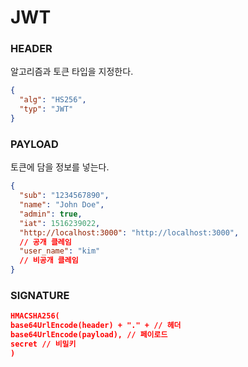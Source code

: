 # JWT

### HEADER

알고리즘과 토큰 타입을 지정한다.

```json
{
  "alg": "HS256",
  "typ": "JWT"
}
```

### PAYLOAD

토큰에 담을 정보를 넣는다.

```json
{
  "sub": "1234567890",
  "name": "John Doe",
  "admin": true,
  "iat": 1516239022,
  "http://localhost:3000": "http://localhost:3000",
  // 공개 클레임
  "user_name": "kim"
  // 비공개 클레임
}
```

### SIGNATURE

```json
HMACSHA256(
base64UrlEncode(header) + "." + // 헤더
base64UrlEncode(payload), // 페이로드
secret // 비밀키
)
```